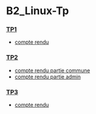 # B2_Linux-Tp

### [TP1](./TP1/)
- [compte rendu](./TP1/tp1_linux.md)

### [TP2](./TP2)
- [compte rendu partie commune](./TP2/tp2_commun.md)
- [compte rendu partie admin](./TP2/tp2_linux.md)

### [TP3](./TP3)
- [compte rendu](./TP3/tp3_linux.md)
